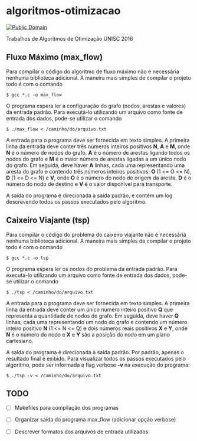 # algoritmos-otimizacao

[![Public Domain](https://licensebuttons.net/p/zero/1.0/80x15.png)](http://creativecommons.org/publicdomain/zero/1.0/)

Trabalhos de Algoritmos de Otimização UNISC 2016

## Fluxo Máximo (max\_flow)

Para compilar o código do algoritmo de fluxo máximo não é necessária nenhuma biblioteca adicional. A maneira mais simples de compilar o projeto todo é com o comando

    $ gcc *.c -o max_flow

O programa espera ler a configuração do grafo (nodos, arestas e valores) da entrada padrão. Para executá-lo utilizando um arquivo como fonte de entrada dos dados, pode-se utilizar o comando

    $ ./max_flow < /caminho/do/arquivo.txt

A entrada para o programa deve ser fornecida em texto simples. A primeira linha da entrada deve conter três números inteiros positivos **N**, **A** e **M**, onde **N** é o número de nodos do grafo, **A** é o número de arestas ligando todos os nodos do grafo e **M** é o maior número de arestas ligadas a um único nodo do grafo. Em seguida, deve haver **A** linhas, cada uma representando uma aresta do grafo e contendo três números inteiros positivos: **O** (1 <= O <= N), **D** (1 <= D <= N) e **V**, onde **O** é o número do nodo de origem da aresta, **D** é o número do nodo de destino e **V** é o valor disponível para transporte.

A saída do programa é direcionada à saída padrão, e contém um log descrevendo todos os passos executados pelo algoritmo.


## Caixeiro Viajante (tsp)

Para compilar o código do problema do caixeiro viajante não é necessária nenhuma biblioteca adicional. A maneira mais simples de compilar o projeto todo é com o comando

    $ gcc *.c -o tsp

O programa espera ler os nodos do problema da entrada padrão. Para executá-lo utilizando um arquivo como fonte de entrada dos dados, pode-se utilizar o comando

    $ ./tsp < /caminho/do/arquivo.txt

A entrada para o programa deve ser fornecida em texto simples. A primeira linha da entrada deve conter um único número inteiro positivo **Q** que representa a quantidade de nodos do grafo. Em seguida, deve haver **Q** linhas, cada uma representando um nodo do grafo e contendo um número inteiro positivo **N** (1 <= N <= Q) e dois números reais positivos **X** e **Y**, onde **N** é o número do nodo e **X** e **Y** são a posição do nodo em um plano cartesiano.

A saída do programa é direcionada à saída padrão. Por padrão, apenas o resultado final é exibido. Para visualizar todos os passos executados pelo algoritmo, pode ser informada a flag verbose **-v** na execução do programa:

    $ ./tsp -v < /caminho/do/arquivo.txt


## TODO

- [ ] Makefiles para compilação dos programas
- [ ] Organizar saída do programa max\_flow (adicionar opção verbose)
- [ ] Descrever formatos dos arquivos de entrada utilizados


